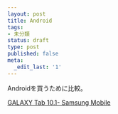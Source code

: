 ```yaml
---
layout: post
title: Android
tags:
- 未分類
status: draft
type: post
published: false
meta:
  _edit_last: '1'
---
```

Androidを買うために比較。

<a href="http://www.samsung.com/global/microsite/galaxytab/10.1/index.html">GALAXY Tab 10.1- Samsung Mobile</a>

<a href="http://www.samsung.com/global/microsite/galaxytab/10.1/index.html">
</a>
